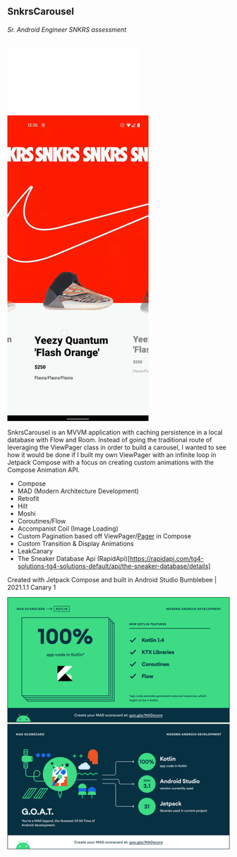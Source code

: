 ## SnkrsCarousel

###### Sr. Android Engineer SNKRS assessment
![](assets/README-42f84521.md)
![](demo.gif)


SnkrsCarousel is an MVVM application with caching persistence in a local database with Flow and Room. Instead of going the traditional route of leveraging the ViewPager class in order to build a carousel, I wanted to see how it would be done if I built my own ViewPager with an infinite loop in Jetpack Compose with a focus on creating custom animations with the Compose Animation API.

- Compose
- MAD (Modern Architecture Development)
- Retrofit
- Hilt
- Moshi
- Coroutines/Flow
- Accompanist Coil (Image Loading)
- Custom Pagination based off ViewPager/[Pager](https://google.github.io/accompanist/pager/) in Compose
- Custom Transition & Display Animations
- LeakCanary
- The Sneaker Database Api (RapidApi)[https://rapidapi.com/tg4-solutions-tg4-solutions-default/api/the-sneaker-database/details]

Created with Jetpack Compose and built in Android Studio Bumblebee | 2021.1.1 Canary 1

![](kotlin.png)
![](summary.png)
